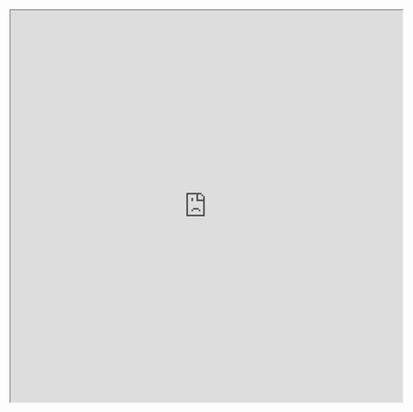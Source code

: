 <iframe src="https://axemath.github.io/david-long-portfolio/assets/docs/rnn.ipynb" width="700px" height="700px">
</iframe>
